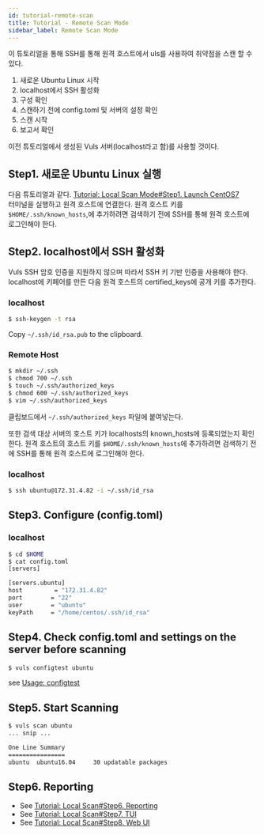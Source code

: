 ```yaml
---
id: tutorial-remote-scan
title: Tutorial - Remote Scan Mode
sidebar_label: Remote Scan Mode
---
```


이 튜토리얼을 통해 SSH를 통해 원격 호스트에서 uls를 사용하여 취약점을 스캔 할 수 있다.

1. 새로운 Ubuntu Linux 시작
1. localhost에서 SSH 활성화
1. 구성 확인
1. 스캔하기 전에 config.toml 및 서버의 설정 확인
1. 스캔 시작
1. 보고서 확인

이전 튜토리얼에서 생성된 Vuls 서버(localhost라고 함)를 사용할 것이다.

## Step1. 새로운 Ubuntu Linux 실행

다음 튜토리얼과 같다.  [Tutorial: Local Scan Mode#Step1. Launch CentOS7](tutorial-local-scan.md#step1-launch-centos7)  
터미널을 실행하고 원격 호스트에 연결한다.
원격 호스트 키를 `$HOME/.ssh/known_hosts`,에 추가하려면 검색하기 전에 SSH를 통해 원격 호스트에 로그인해야 한다.

## Step2. localhost에서 SSH 활성화

Vuls SSH 암호 인증을 지원하지 않으며 따라서 SSH 키 기반 인증을 사용해야 한다.
localhost에 키페어를 만든 다음 원격 호스트의 certified_keys에 공개 키를 추가한다.

### localhost

```bash
$ ssh-keygen -t rsa
```

Copy `~/.ssh/id_rsa.pub` to the clipboard.

### Remote Host

```bash
$ mkdir ~/.ssh
$ chmod 700 ~/.ssh
$ touch ~/.ssh/authorized_keys
$ chmod 600 ~/.ssh/authorized_keys
$ vim ~/.ssh/authorized_keys
```

클립보드에서 `~/.ssh/authorized_keys` 파일에 붙여넣는다.

또한 검색 대상 서버의 호스트 키가 localhosts의 known_hosts에 등록되었는지 확인한다.
원격 호스트의 호스트 키를 `$HOME/.ssh/known_hosts`에 추가하려면 검색하기 전에 SSH를 통해 원격 호스트에 로그인해야 한다.

### localhost

```bash
$ ssh ubuntu@172.31.4.82 -i ~/.ssh/id_rsa
```

## Step3. Configure (config.toml)

### localhost

```bash
$ cd $HOME
$ cat config.toml
[servers]

[servers.ubuntu]
host         = "172.31.4.82"
port        = "22"
user        = "ubuntu"
keyPath     = "/home/centos/.ssh/id_rsa"
```

## Step4. Check config.toml and settings on the server before scanning

```bash
$ vuls configtest ubuntu
```

see [Usage: configtest](#usage-configtest)

## Step5. Start Scanning

```bash
$ vuls scan ubuntu
... snip ...

One Line Summary
================
ubuntu  ubuntu16.04     30 updatable packages
```

## Step6. Reporting

- See [Tutorial: Local Scan#Step6. Reporting](tutorial-local-scan.md#step6-reporting)
- See [Tutorial: Local Scan#Step7. TUI](tutorial-local-scan.md#step7-tui)
- See [Tutorial: Local Scan#Step8. Web UI](tutorial-local-scan.md#step8-web-ui)

